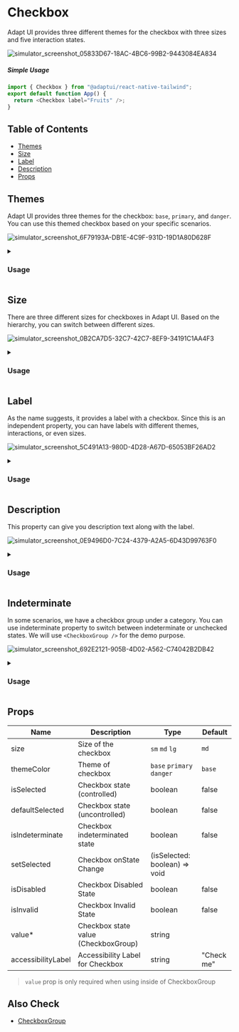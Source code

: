 # Checkbox

Adapt UI provides three different themes for the checkbox with three sizes and
five interaction states.

![simulator_screenshot_05833D67-18AC-4BC6-99B2-9443084EA834](https://user-images.githubusercontent.com/35562287/175283098-3cc71e01-a7b7-4c46-9d9b-cd6d8da114e6.png)

##### Simple Usage

```js
import { Checkbox } from "@adaptui/react-native-tailwind";
export default function App() {
  return <Checkbox label="Fruits" />;
}
```

## Table of Contents

- [Themes](#themes)
- [Size](#size)
- [Label](#label)
- [Description](#description)
- [Props](#props)

## Themes

Adapt UI provides three themes for the checkbox: `base`, `primary`, and
`danger`. You can use this themed checkbox based on your specific scenarios.

![simulator_screenshot_6F79193A-DB1E-4C9F-931D-19D1A80D628F](https://user-images.githubusercontent.com/35562287/175284798-0397a3fb-4466-4764-a438-68282d5d146d.png)

<details>
  <summary>
    <h3>Usage</h3>
  </summary>

```js
import { Checkbox, useTheme } from "@adaptui/react-native-tailwind";

export default function App() {
  const tailwind = useTheme();
  return (
    <>
      <Checkbox />
      <Checkbox themeColor="primary" />
      <Checkbox themeColor="danger" />
    </>
  );
}
```

</details>
  
## Size

There are three different sizes for checkboxes in Adapt UI. Based on the
hierarchy, you can switch between different sizes.

![simulator_screenshot_0B2CA7D5-32C7-42C7-8EF9-34191C1AA4F3](https://user-images.githubusercontent.com/35562287/175290187-e281a585-d847-4b66-890c-ae59b9d9185e.png)

<details>
  <summary>
    <h3>Usage</h3>
  </summary>

```js
import { Checkbox, useTheme } from "@adaptui/react-native-tailwind";

export default function App() {
  const tailwind = useTheme();
  return (
    <>
      <Checkbox size="sm" />
      <Checkbox />
      <Checkbox size="lg" />
    </>
  );
}
```

</details>

## Label

As the name suggests, it provides a label with a checkbox. Since this is an
independent property, you can have labels with different themes, interactions,
or even sizes.

![simulator_screenshot_5C491A13-980D-4D28-A67D-65053BF26AD2](https://user-images.githubusercontent.com/35562287/175291595-eea3cab0-8f00-4638-9981-9782c8633d7b.png)

<details>
  <summary>
    <h3>Usage</h3>
  </summary>

```js
import { Checkbox, useTheme } from "@adaptui/react-native-tailwind";

export default function App() {
  const tailwind = useTheme();
  return (
    <>
      <Checkbox label="Contact-less delivery" />
    </>
  );
}
```

</details>
  
## Description

This property can give you description text along with the label.

![simulator_screenshot_0E9496D0-7C24-4379-A2A5-6D43D99763F0](https://user-images.githubusercontent.com/35562287/175295163-39372b1c-0ef7-4ee9-a6e6-abd71f1133b2.png)

<details>
  <summary>
    <h3>Usage</h3>
  </summary>

```js
import { Checkbox, useTheme } from "@adaptui/react-native-tailwind";

export default function App() {
  const tailwind = useTheme();
  return (
    <>
      <Checkbox
        label="Get Prime feature during your flight"
        description="Pre-select your food, get more leg room seat and fast check-in. Extra charges apply."
      />
    </>
  );
}
```

</details>

## Indeterminate

In some scenarios, we have a checkbox group under a category. You can use
indeterminate property to switch between indeterminate or unchecked states. We
will use `<CheckboxGroup />` for the demo purpose.

![simulator_screenshot_692E2121-905B-4D02-A562-C74042B2DB42](https://user-images.githubusercontent.com/35562287/175297015-a93b669b-d65c-4644-bb13-6e876a4c453d.png)

<details>
  <summary>
    <h3>Usage</h3>
  </summary>
  
```
import {
  Box,
  Checkbox,
  CheckboxGroup,
  useTheme,
} from "@adaptui/react-native-tailwind";

export const App = () => { const tailwind = useTheme(); return ( <Box
style={tailwind.style("h-full justify-center items-center bg-white-900")} >
<CheckboxGroup> <Checkbox label="Fund Category" isIndeterminate /> <Box
style={tailwind.style("ml-[25px]")}> <Checkbox value="Equity" label="Equity" />
<Checkbox value="Debt" label="Debt" />
<Checkbox value="Hybrid" label="Hybrid" />
<Checkbox value="International Equity" label="International Equity" />
<Checkbox value="Solution Oriented" label="Solution Oriented" /> </Box>
</CheckboxGroup> </Box> ); };

```

</details>

## Props

| Name               | Description                          | Type                          | Default    |
| ------------------ | ------------------------------------ | ----------------------------- | ---------- |
| size               | Size of the checkbox                 | `sm` `md` `lg`                | `md`       |
| themeColor         | Theme of checkbox                    | `base` `primary` `danger`     | `base`     |
| isSelected         | Checkbox state (controlled)          | boolean                       | false      |
| defaultSelected    | Checkbox state (uncontrolled)        | boolean                       | false      |
| isIndeterminate    | Checkbox indeterminated state        | boolean                       | false      |
| setSelected        | Checkbox onState Change              | (isSelected: boolean) => void |            |
| isDisabled         | Checkbox Disabled State              | boolean                       | false      |
| isInvalid          | Checkbox Invalid State               | boolean                       | false      |
| value\*            | Checkbox state value (CheckboxGroup) | string                        |            |
| accessibilityLabel | Accessibility Label for Checkbox     | string                        | "Check me" |

> `value` prop is only required when using <Checkbox /> inside of CheckboxGroup

## Also Check

- [CheckboxGroup](checkbox-group.md)
```
